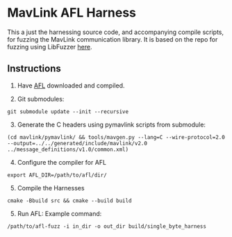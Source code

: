 # MavLink AFL Harness
This a just the harnessing source code, and accompanying compile scripts, for
fuzzing the MavLink communication library. It is based on the repo for fuzzing
using LibFuzzer [here](https://github.com/Auterion/mavlink-fuzz-testing). 

## Instructions

1. Have [AFL](https://github.com/google/AFL) downloaded and compiled.

2. Git submodules:
```
git submodule update --init --recursive
```

3. Generate the C headers using pymavlink scripts from submodule:
```
(cd mavlink/pymavlink/ && tools/mavgen.py --lang=C --wire-protocol=2.0 --output=../../generated/include/mavlink/v2.0 ../message_definitions/v1.0/common.xml)
```

4. Configure the compiler for AFL
```
export AFL_DIR=/path/to/afl/dir/
```

5. Compile the Harnesses

```
cmake -Bbuild src && cmake --build build
```

5. Run AFL:
Example command:
```
/path/to/afl-fuzz -i in_dir -o out_dir build/single_byte_harness
```

